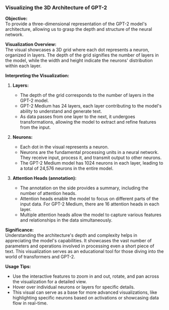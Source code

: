 ### Visualizing the 3D Architecture of GPT-2

**Objective:**  
To provide a three-dimensional representation of the GPT-2 model's architecture, allowing us to grasp the depth and structure of the neural network.

**Visualization Overview:**  
The visual showcases a 3D grid where each dot represents a neuron, organized in layers. The depth of the grid signifies the number of layers in the model, while the width and height indicate the neurons' distribution within each layer.

**Interpreting the Visualization:**

1. **Layers:**  
   - The depth of the grid corresponds to the number of layers in the GPT-2 model.
   - GPT-2 Medium has 24 layers, each layer contributing to the model's ability to understand and generate text.
   - As data passes from one layer to the next, it undergoes transformations, allowing the model to extract and refine features from the input.

2. **Neurons:**  
   - Each dot in the visual represents a neuron.
   - Neurons are the fundamental processing units in a neural network. They receive input, process it, and transmit output to other neurons.
   - The GPT-2 Medium model has 1024 neurons in each layer, leading to a total of 24,576 neurons in the entire model.

3. **Attention Heads (annotation):**  
   - The annotation on the side provides a summary, including the number of attention heads.
   - Attention heads enable the model to focus on different parts of the input data. For GPT-2 Medium, there are 16 attention heads in each layer.
   - Multiple attention heads allow the model to capture various features and relationships in the data simultaneously.

**Significance:**  
Understanding the architecture's depth and complexity helps in appreciating the model's capabilities. It showcases the vast number of parameters and operations involved in processing even a short piece of text. This visualization serves as an educational tool for those diving into the world of transformers and GPT-2.

**Usage Tips:**  
- Use the interactive features to zoom in and out, rotate, and pan across the visualization for a detailed view.
- Hover over individual neurons or layers for specific details.
- This visual can serve as a base for more advanced visualizations, like highlighting specific neurons based on activations or showcasing data flow in real-time.
